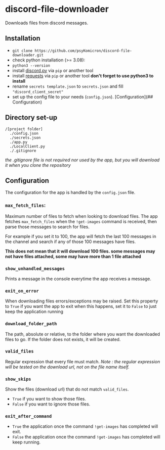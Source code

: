 # discord-file-downloader
Downloads files from discord messages.

## Installation
- `git clone https://github.com/psyKomicron/discord-file-downloader.git`
- check python installation (>= 3.08):
 - `python3 --version`
- install [discord.py](https://discordpy.readthedocs.io/en/stable/intro.html) via `pip` or another tool
- install [requests](https://docs.python-requests.org/en/latest/user/install/#install) via `pip` or another tool **don't forget to use python3 to install**
- rename `secrets template.json` to `secrets.json` and fill `"discord_client_secret"`
- set up the config file to your needs (`config.json`). [Configuration](## Configuration)

## Directory set-up
```
/[project folder]
  ./config.json
  ./secrets.json
  ./app.py
  ./LocalClient.py
  ./.gitignore
  ``` 
  *the .gitignore file is not required nor used by the app, but you will download it when you clone the repository*

## Configuration
The configuration for the app is handled by the `config.json` file.
### `max_fetch_files`:
Maximum number of files to fetch when looking to download files. The app fetches `max_fetch_files` when the `!get-images` command is received, then parse those messages to search for files.

For example if you set it to 100, the app will fetch the last 100 messages in the channel and search if any of those 100 messages have files. 

**This does not mean that it will download 100 files. some messages may not have files attached, some may have more than 1 file attached**

### `show_unhandled_messages`
Prints a message in the console everytime the app receives a message.

### `exit_on_error`
When downloading files errors/exceptions may be raised. Set this property to `True` if you want the app to exit when this happens, set it to `False` to just keep the application running

### `download_folder_path`
The path, absolute or relative, to the folder where you want the downloaded files to go. If the folder does not exists, it will be created.

### `valid_files`
Regular expression that every file must match. *Note : the regular expression will be tested on the download url, not on the file name itself.*

### `show_skips`
Show the files (download url) that do not match `valid_files`.
- `True` if you want to show those files.
- `False` if you want to ignore those files.

### `exit_after_command`
- `True` the application once the command `!get-images` has completed will exit.
- `False` the application once the command `!get-images` has completed will keep running.
